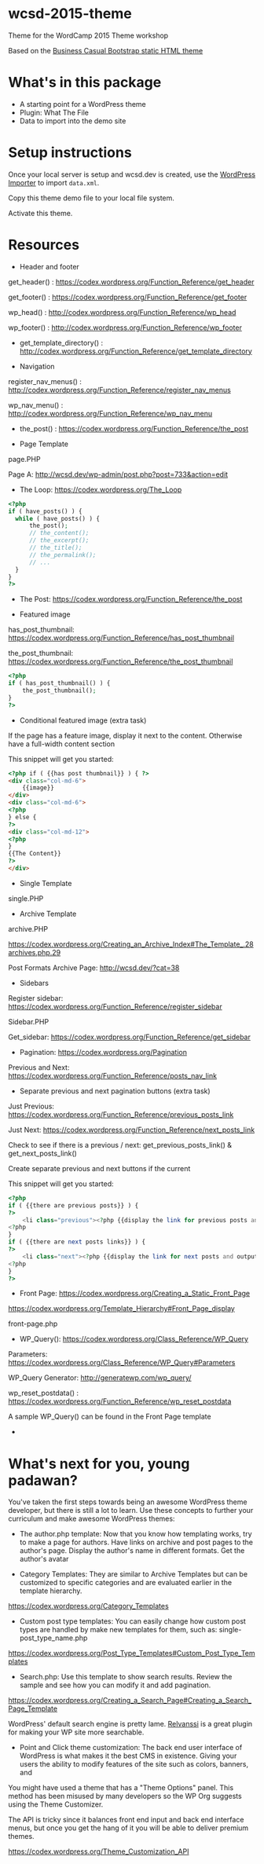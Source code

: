 # wcsd-2015-theme
Theme for the WordCamp 2015 Theme workshop

Based on the [Business Casual Bootstrap static HTML theme](https://github.com/IronSummitMedia/startbootstrap-business-casual)

# What's in this package
- A starting point for a WordPress theme
- Plugin: What The File
- Data to import into the demo site

# Setup instructions

Once your local server is setup and wcsd.dev is created, use the [WordPress Importer](http://wcsd.dev/wp-admin/admin.php?import=wordpress) to import `data.xml`.

Copy this theme demo file to your local file system.

Activate this theme.

# Resources

- Header and footer

get_header() : https://codex.wordpress.org/Function_Reference/get_header

get_footer() : https://codex.wordpress.org/Function_Reference/get_footer

wp_head() : http://codex.wordpress.org/Function_Reference/wp_head

wp_footer() : http://codex.wordpress.org/Function_Reference/wp_footer

- get_template_directory() : http://codex.wordpress.org/Function_Reference/get_template_directory

- Navigation

register_nav_menus() : http://codex.wordpress.org/Function_Reference/register_nav_menus

wp_nav_menu() : http://codex.wordpress.org/Function_Reference/wp_nav_menu

- the_post() : https://codex.wordpress.org/Function_Reference/the_post

- Page Template

page.PHP

Page A: http://wcsd.dev/wp-admin/post.php?post=733&action=edit

- The Loop: https://codex.wordpress.org/The_Loop

```php
<?php
if ( have_posts() ) {
  while ( have_posts() ) {
      the_post();
      // the_content();
      // the_excerpt();
      // the_title();
      // the_permalink();
      // ...
  }
}
?>
```

- The Post: https://codex.wordpress.org/Function_Reference/the_post

- Featured image

has_post_thumbnail: https://codex.wordpress.org/Function_Reference/has_post_thumbnail

the_post_thumbnail: https://codex.wordpress.org/Function_Reference/the_post_thumbnail

```php
<?php
if ( has_post_thumbnail() ) {
    the_post_thumbnail();
} 
?>
```

- Conditional featured image (extra task)

If the page has a feature image, display it next to the content. Otherwise have a full-width content section

This snippet will get you started:

```html
<?php if ( {{has post thumbnail}} ) { ?>	
<div class="col-md-6">
	{{image}}
</div>
<div class="col-md-6">
<?php 
} else {
?>
<div class="col-md-12">
<?php
}
{{The Content}}
?>
</div>
```

- Single Template 

single.PHP

- Archive Template

archive.PHP

https://codex.wordpress.org/Creating_an_Archive_Index#The_Template_.28archives.php.29

Post Formats Archive Page: http://wcsd.dev/?cat=38

- Sidebars

Register sidebar: https://codex.wordpress.org/Function_Reference/register_sidebar

Sidebar.PHP

Get_sidebar: https://codex.wordpress.org/Function_Reference/get_sidebar

- Pagination: https://codex.wordpress.org/Pagination

Previous and Next: https://codex.wordpress.org/Function_Reference/posts_nav_link

- Separate previous and next pagination buttons (extra task)

Just Previous: https://codex.wordpress.org/Function_Reference/previous_posts_link

Just Next: https://codex.wordpress.org/Function_Reference/next_posts_link

Check to see if there is a previous / next: get_previous_posts_link() & get_next_posts_link()

Create separate previous and next buttons if the current

This snippet will get you started:

```php
<?php 
if ( {{there are previous posts}} ) {
?>
    <li class="previous"><?php {{display the link for previous posts and output '&larr; Older'}} ) ?></li>
<?php 
}
if ( {{there are next posts links}} ) {
?>
    <li class="next"><?php {{display the link for next posts and output '&rarr; Newer'}} ?></li>
<?php 
}
?>
```

- Front Page: https://codex.wordpress.org/Creating_a_Static_Front_Page

https://codex.wordpress.org/Template_Hierarchy#Front_Page_display

front-page.php

- WP_Query(): https://codex.wordpress.org/Class_Reference/WP_Query

Parameters: https://codex.wordpress.org/Class_Reference/WP_Query#Parameters

WP_Query Generator: http://generatewp.com/wp_query/

wp_reset_postdata() : https://codex.wordpress.org/Function_Reference/wp_reset_postdata

A sample WP_Query() can be found in the Front Page template

- 

# What's next for you, young padawan?

You've taken the first steps towards being an awesome WordPress theme developer, but there is still a lot to learn. Use these concepts to further your curriculum and make awesome WordPress themes:

- The author.php template: Now that you know how templating works, try to make a page for authors. Have links on archive and post pages to the author's page. Display the author's name in different formats. Get the author's avatar

- Category Templates: They are similar to Archive Templates but can be customized to specific categories and are evaluated earlier in the template hierarchy.

https://codex.wordpress.org/Category_Templates

- Custom post type templates: You can easily change how custom post types are handled by make new templates for them, such as: single-post_type_name.php

https://codex.wordpress.org/Post_Type_Templates#Custom_Post_Type_Templates

- Search.php: Use this template to show search results. Review the sample and see how you can modify it and add pagination.

https://codex.wordpress.org/Creating_a_Search_Page#Creating_a_Search_Page_Template

WordPress' default search engine is pretty lame. [Relvanssi](https://wordpress.org/plugins/relevanssi/) is a great plugin for making your WP site more searchable.

- Point and Click theme customization: The back end user interface of WordPress is what makes it the best CMS in existence. Giving your users the ability to modify features of the site such as colors, banners, and 

You might have used a theme that has a "Theme Options" panel. This method has been misused by many developers so the WP Org suggests using the Theme Customizer.

The API is tricky since it balances front end input and back end interface menus, but once you get the hang of it you will be able to deliver premium themes.

https://codex.wordpress.org/Theme_Customization_API
